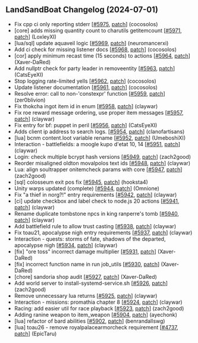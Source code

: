 ## LandSandBoat Changelog (2024-07-01)
- Fix cpp ci only reporting stderr [[#5975](https://github.com/LandSandBoat/server/pull/5975), [patch](https://github.com/LandSandBoat/server/pull/5975.patch)] (cocosolos)
- [core] adds missing quantity count to charutils getitemcount [[#5971](https://github.com/LandSandBoat/server/pull/5971), [patch](https://github.com/LandSandBoat/server/pull/5971.patch)] (LoxleyXI)
- [lua/sql] update aquaveil logic [[#5969](https://github.com/LandSandBoat/server/pull/5969), [patch](https://github.com/LandSandBoat/server/pull/5969.patch)] (neuromancerxi)
- Add ci check for missing listener docs [[#5968](https://github.com/LandSandBoat/server/pull/5968), [patch](https://github.com/LandSandBoat/server/pull/5968.patch)] (cocosolos)
- [cor] apply minimum recast time (15 seconds) to actions [[#5964](https://github.com/LandSandBoat/server/pull/5964), [patch](https://github.com/LandSandBoat/server/pull/5964.patch)] (Xaver-DaRed)
- Add nullptr check for party leader in removeentity [[#5963](https://github.com/LandSandBoat/server/pull/5963), [patch](https://github.com/LandSandBoat/server/pull/5963.patch)] (CatsEyeXI)
- Stop logging rate-limited yells [[#5962](https://github.com/LandSandBoat/server/pull/5962), [patch](https://github.com/LandSandBoat/server/pull/5962.patch)] (cocosolos)
- Update listener documentation [[#5961](https://github.com/LandSandBoat/server/pull/5961), [patch](https://github.com/LandSandBoat/server/pull/5961.patch)] (cocosolos)
- Resolve error: call to non-'constexpr' function [[#5959](https://github.com/LandSandBoat/server/pull/5959), [patch](https://github.com/LandSandBoat/server/pull/5959.patch)] (zer0blivion)
- Fix thokcha ingot item id in enum [[#5958](https://github.com/LandSandBoat/server/pull/5958), [patch](https://github.com/LandSandBoat/server/pull/5958.patch)] (claywar)
- Fix roe reward message ordering, use proper item messages [[#5957](https://github.com/LandSandBoat/server/pull/5957), [patch](https://github.com/LandSandBoat/server/pull/5957.patch)] (claywar)
- Fix entry for bf: puppet in peril [[#5956](https://github.com/LandSandBoat/server/pull/5956), [patch](https://github.com/LandSandBoat/server/pull/5956.patch)] (CatsEyeXI)
- Adds client ip address to search logs. [[#5954](https://github.com/LandSandBoat/server/pull/5954), [patch](https://github.com/LandSandBoat/server/pull/5954.patch)] (clanofartisans)
- [lua] bcnm content.loot variable rename [[#5952](https://github.com/LandSandBoat/server/pull/5952), [patch](https://github.com/LandSandBoat/server/pull/5952.patch)] (UmeboshiXI)
- Interaction - battlefields: a moogle kupo d'etat 10, 14 [[#5951](https://github.com/LandSandBoat/server/pull/5951), [patch](https://github.com/LandSandBoat/server/pull/5951.patch)] (claywar)
- Login: check multiple bcrypt hash versions [[#5949](https://github.com/LandSandBoat/server/pull/5949), [patch](https://github.com/LandSandBoat/server/pull/5949.patch)] (zach2good)
- Reorder misaligned oldton movalpolos text ids [[#5948](https://github.com/LandSandBoat/server/pull/5948), [patch](https://github.com/LandSandBoat/server/pull/5948.patch)] (claywar)
- Lua: align soultrapper onitemcheck params with core [[#5947](https://github.com/LandSandBoat/server/pull/5947), [patch](https://github.com/LandSandBoat/server/pull/5947.patch)] (zach2good)
- [sql] colosseum exit pos fix [[#5945](https://github.com/LandSandBoat/server/pull/5945), [patch](https://github.com/LandSandBoat/server/pull/5945.patch)] (hooksta4)
- Unity warps updated (complete) [[#5944](https://github.com/LandSandBoat/server/pull/5944), [patch](https://github.com/LandSandBoat/server/pull/5944.patch)] (Omnione)
- Fix "a thief in norg?!" entry requirements [[#5942](https://github.com/LandSandBoat/server/pull/5942), [patch](https://github.com/LandSandBoat/server/pull/5942.patch)] (claywar)
- [ci] update checkbox and label check to node.js 20 actions [[#5941](https://github.com/LandSandBoat/server/pull/5941), [patch](https://github.com/LandSandBoat/server/pull/5941.patch)] (claywar)
- Rename duplicate tombstone npcs in king ranperre's tomb [[#5940](https://github.com/LandSandBoat/server/pull/5940), [patch](https://github.com/LandSandBoat/server/pull/5940.patch)] (claywar)
- Add battlefield rule to allow trust casting [[#5938](https://github.com/LandSandBoat/server/pull/5938), [patch](https://github.com/LandSandBoat/server/pull/5938.patch)] (claywar)
- Fix toau21, apocalypse nigh entry requirements [[#5937](https://github.com/LandSandBoat/server/pull/5937), [patch](https://github.com/LandSandBoat/server/pull/5937.patch)] (claywar)
- Interaction - quests: storms of fate, shadows of the departed, apocalypse nigh [[#5934](https://github.com/LandSandBoat/server/pull/5934), [patch](https://github.com/LandSandBoat/server/pull/5934.patch)] (claywar)
- [fix] "ore toss" incorrect damage multiplier [[#5931](https://github.com/LandSandBoat/server/pull/5931), [patch](https://github.com/LandSandBoat/server/pull/5931.patch)] (Xaver-DaRed)
- [fix] incorrect function name in run job_utils [[#5930](https://github.com/LandSandBoat/server/pull/5930), [patch](https://github.com/LandSandBoat/server/pull/5930.patch)] (Xaver-DaRed)
- [chore] sandoria shop audit [[#5927](https://github.com/LandSandBoat/server/pull/5927), [patch](https://github.com/LandSandBoat/server/pull/5927.patch)] (Xaver-DaRed)
- Add world server to install-systemd-service.sh [[#5926](https://github.com/LandSandBoat/server/pull/5926), [patch](https://github.com/LandSandBoat/server/pull/5926.patch)] (zach2good)
- Remove unnecessary lua returns [[#5925](https://github.com/LandSandBoat/server/pull/5925), [patch](https://github.com/LandSandBoat/server/pull/5925.patch)] (claywar)
- Interaction - missions: promathia chapter 8 [[#5924](https://github.com/LandSandBoat/server/pull/5924), [patch](https://github.com/LandSandBoat/server/pull/5924.patch)] (claywar)
- Racing: add easier util for race playback [[#5923](https://github.com/LandSandBoat/server/pull/5923), [patch](https://github.com/LandSandBoat/server/pull/5923.patch)] (zach2good)
- Adding ranine weapon to item_weapon [[#5904](https://github.com/LandSandBoat/server/pull/5904), [patch](https://github.com/LandSandBoat/server/pull/5904.patch)] (ayechonk)
- [lua] refactor of bard abilities [[#5902](https://github.com/LandSandBoat/server/pull/5902), [patch](https://github.com/LandSandBoat/server/pull/5902.patch)] (benrandallswg)
- [lua] toau26 - remove royalpalacearmorcheck requirement [[#4737](https://github.com/LandSandBoat/server/pull/4737), [patch](https://github.com/LandSandBoat/server/pull/4737.patch)] (EpicTaru)
